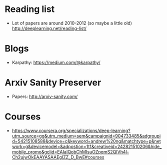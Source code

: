# Reading list
* Lot of papers are around 2010-2012 (so maybe a little old) http://deeplearning.net/reading-list/

# Blogs
* Karpathy: https://medium.com/@karpathy/

# Arxiv Sanity Preserver
* Papers: http://arxiv-sanity.com/

# Courses
* https://www.coursera.org/specializations/deep-learning?utm_source=gg&utm_medium=sem&campaignid=904733485&adgroupid=54215108588&device=c&keyword=andrew%20ng&matchtype=p&network=g&devicemodel=&adpostion=1t1&creativeid=242821510206&hide_mobile_promo&gclid=EAIaIQobChMIsuOZpqmS2QIVh4l-Ch2ujwOkEAAYASAAEgIZZ_D_BwE#courses
